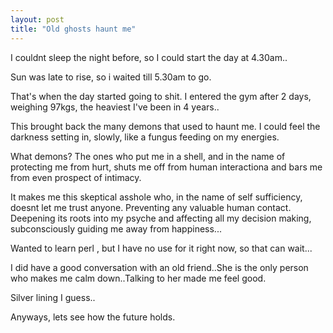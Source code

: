 ```yaml
---
layout: post
title: "Old ghosts haunt me"
---
```


I couldnt sleep the night before, so I could start the day at 4.30am..

Sun was late to rise, so i waited till 5.30am to go.

That's when the day started going to shit. I entered the gym after 2 days, weighing 97kgs, the heaviest I've been in 4 years..

This brought back the many demons that used to haunt me. I could feel the darkness setting in, slowly, like a fungus feeding on my energies.

What demons? The ones who put me in a shell, and in the name of protecting me from hurt, shuts me off from human interactiona and bars me from even prospect of intimacy. 

It makes me this skeptical asshole who, in the name of self sufficiency, doesnt let me trust anyone. Preventing any valuable human contact. Deepening its roots into my psyche and affecting all my decision making, subconsciously guiding me away from happiness...

Wanted to learn perl , but I have no use for it right now, so that can wait...

I did have a good conversation with an old friend..She is the only person who makes me calm down..Talking to her made me feel good.

Silver lining I guess..

Anyways, lets see how the future holds.